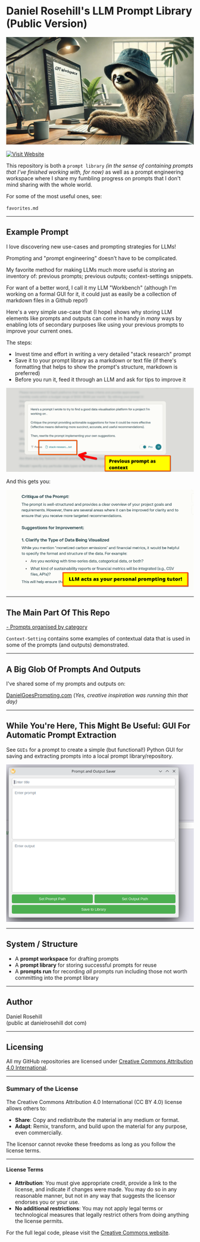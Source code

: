 # Daniel Rosehill's LLM Prompt Library (Public Version)

 ![alt text](docs/images/banner.webp)

[![Visit Website](https://img.shields.io/badge/Visit-Website-brightgreen)](https://prompts.bydanielrosehill.com/)

This repository is both a `prompt library`  *(in the sense of containing prompts that I've finished working with, for now)* as well as a prompt engineering workspace where I share my fumbling progress on prompts that I don't mind sharing with the whole world. 

For some of the most useful ones, see:

`favorites.md`

---

## Example Prompt

I love discovering new use-cases and prompting strategies for LLMs!

Prompting and "prompt engineering" doesn't have to be complicated. 

My favorite method for making LLMs much more useful is storing an inventory of: previous prompts; previous outputs; context-settings snippets. 

For want of a better word, I call it my LLM "Workbench" (although I'm working on a formal GUI for it, it could just as easily be a collection of markdown files in a Github repo!)

Here's a very simple use-case that (I hope) shows why storing LLM elements like prompts and outputs can come in handy in *many* ways by enabling lots of secondary purposes like using your previous prompts to improve your current ones.

The steps:

- Invest time and effort in writing a very detailed "stack research" prompt  
- Save it to your prompt library as a markdown or text file (if there's formatting that helps to show the prompt's structure, markdown is preferred)  
- Before you run it, feed it through an LLM and ask for tips to improve it  

 ![alt text](docs/images/sample-prompts/1.png)

And this gets you:

 ![alt text](docs/images/sample-prompts/2.png)

---

## The Main Part Of This Repo

[- Prompts organised by category](https://github.com/danielrosehill/My-LLM-Prompt-Library-Public-Version-/tree/main/Prompt-Library/By_Category)

`Context-Setting` contains some examples of contextual data that is used in some of the prompts (and outputs) demonstrated.

---

## A Big Glob Of Prompts And Outputs

I've shared some of my prompts and outputs on:

[DanielGoesPrompting.com](https://danielgoesprompting.com)
(*Yes, creative inspiration was running thin that day)*

---

## While You're Here, This Might Be Useful: GUI For Automatic Prompt Extraction

See `GUIs` for a prompt to create a simple (but functional!) Python GUI for saving and extracting prompts into a local prompt library/repository.

 ![alt text](docs/images/screenshots/1.png)
 
---

## System / Structure

- A **prompt workspace** for drafting prompts
- A **prompt library** for storing successful prompts for reuse
- A **prompts run** for recording *all* prompts run including those not worth committing into the prompt library 
---

 ## Author
 
 Daniel Rosehill  
 (public at danielrosehill dot com)
 
 ---

 ## Licensing
 
 All my GitHub repositories are licensed under [Creative Commons Attribution 4.0 International](https://creativecommons.org/licenses/by/4.0/).
 
 ---

 ### Summary of the License
 The Creative Commons Attribution 4.0 International (CC BY 4.0) license allows others to:
 - **Share**: Copy and redistribute the material in any medium or format.
 - **Adapt**: Remix, transform, and build upon the material for any purpose, even commercially.
 
 The licensor cannot revoke these freedoms as long as you follow the license terms.
 
 ---
 
 #### License Terms
 - **Attribution**: You must give appropriate credit, provide a link to the license, and indicate if changes were made. You may do so in any reasonable manner, but not in any way that suggests the licensor endorses you or your use.
 - **No additional restrictions**: You may not apply legal terms or technological measures that legally restrict others from doing anything the license permits.
 
 For the full legal code, please visit the [Creative Commons website](https://creativecommons.org/licenses/by/4.0/legalcode).